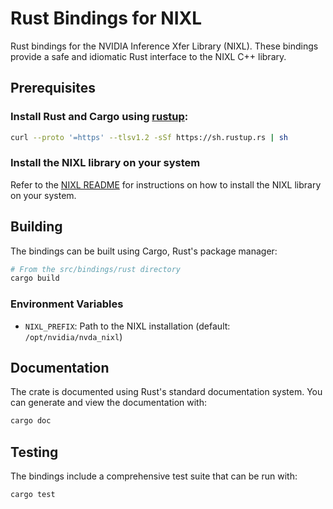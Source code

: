 # Rust Bindings for NIXL

Rust bindings for the NVIDIA Inference Xfer Library (NIXL). These bindings provide a safe and idiomatic Rust interface to the NIXL C++ library.

## Prerequisites

### Install Rust and Cargo using [rustup](https://rustup.rs/):

```bash
curl --proto '=https' --tlsv1.2 -sSf https://sh.rustup.rs | sh
```

### Install the NIXL library on your system 

Refer to the [NIXL README](https://github.com/ai-dynamo/nixl/blob/main/README.md) for instructions on how to install the NIXL library on your system.



## Building

The bindings can be built using Cargo, Rust's package manager:

```bash
# From the src/bindings/rust directory
cargo build
```

### Environment Variables

- `NIXL_PREFIX`: Path to the NIXL installation (default: `/opt/nvidia/nvda_nixl`)

## Documentation

The crate is documented using Rust's standard documentation system. You can generate and view the documentation with:

```bash
cargo doc
```


## Testing

The bindings include a comprehensive test suite that can be run with:

```bash
cargo test
```